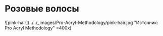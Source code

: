 # Розовые волосы

![pink-hair](../../_images/Pro-Acryl-Methodology/pink-hair.jpg "Источник: Pro Acryl Methodology" =400x)